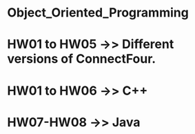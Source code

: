 # Object_Oriented_Programming
# HW01 to HW05 ->> Different versions of ConnectFour.
# HW01 to HW06 ->> C++
# HW07-HW08 ->> Java
